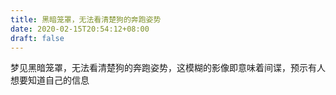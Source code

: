 ```yaml
---
title: 黑暗笼罩，无法看清楚狗的奔跑姿势
date: 2020-02-15T20:54:12+08:00
draft: false
---
```


梦见黑暗笼罩，无法看清楚狗的奔跑姿势，这模糊的影像即意味着间谍，预示有人想要知道自己的信息